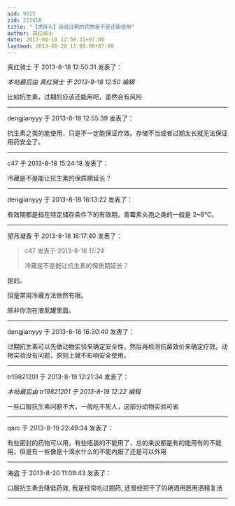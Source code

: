 ```yaml
---
aid: 9025
zid: 222458
title: "【求砖头】话说过期的药物是不是还能使用"
author: 真红骑士
date: 2013-08-18 12:50:31+07:00
lastmod: 2013-08-20 11:09:00+07:00
---
```


真红骑士 于 2013-8-18 12:50:31 发表了：

_本帖最后由 真红骑士 于 2013-8-18 12:50 编辑_

比如抗生素，过期的应该还能用吧，虽然会有风险

---

dengjianyyy 于 2013-8-18 12:55:39 发表了：

抗生素之类的能使用，只是不一定能保证疗效。存储不当或者过期太长就无法保证用药安全了。

---

c47 于 2013-8-18 15:24:18 发表了：

冷藏是不是能让抗生素的保质期延长？

---

dengjianyyy 于 2013-8-18 16:13:22 发表了：

有效期都是指在特定储存条件下的有效期。青霉素头孢之类的一般是 2~8℃。

---

望月凝香 于 2013-8-18 16:17:40 发表了：

> c47 发表于 2013-8-18 15:24
>
> 冷藏是不是能让抗生素的保质期延长？

是的。

但是常用冷藏方法依然有限。

除非你泡在液氮罐里面。

---

dengjianyyy 于 2013-8-18 16:30:40 发表了：

过期抗生素可以先做动物实验来确定安全性，然后再检测抗菌效价来确定疗效。动物实验没有问题，原则上就不影响安全使用。

---

tr19821201 于 2013-8-19 12:21:34 发表了：

_本帖最后由 tr19821201 于 2013-8-19 12:22 编辑_

一些口服抗生素问题不大，一般吃不死人，这部分动物实验可省

---

qarc 于 2013-8-19 22:49:34 发表了：

有些密封的药物可以用，有些瓶装的不能用了，总的来说都是有的能用有的不能用，但是有一些像是十滴水什么的不能内服了还是可以外用

---

海盗 于 2013-8-20 11:09:43 发表了：

口服抗生素会降低药效, 我是经常吃过期药, 还曾经把干了的碘酒用医用酒精复活

---
